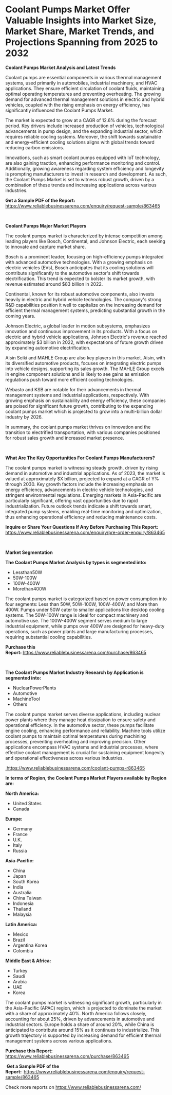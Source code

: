 <p><h1>Coolant Pumps Market Offer Valuable Insights into Market Size, Market Share, Market Trends, and Projections Spanning from 2025 to 2032</h1></p><p><strong>Coolant Pumps Market Analysis and Latest Trends</strong></p>
<p><p>Coolant pumps are essential components in various thermal management systems, used primarily in automobiles, industrial machinery, and HVAC applications. They ensure efficient circulation of coolant fluids, maintaining optimal operating temperatures and preventing overheating. The growing demand for advanced thermal management solutions in electric and hybrid vehicles, coupled with the rising emphasis on energy efficiency, has significantly influenced the Coolant Pumps Market.</p><p>The market is expected to grow at a CAGR of 12.6% during the forecast period. Key drivers include increased production of vehicles, technological advancements in pump design, and the expanding industrial sector, which requires reliable cooling systems. Moreover, the shift towards sustainable and energy-efficient cooling solutions aligns with global trends toward reducing carbon emissions. </p><p>Innovations, such as smart coolant pumps equipped with IoT technology, are also gaining traction, enhancing performance monitoring and control. Additionally, growing awareness regarding system efficiency and longevity is prompting manufacturers to invest in research and development. As such, the Coolant Pumps Market is set to witness robust growth, driven by a combination of these trends and increasing applications across various industries.</p></p>
<p><strong>Get a Sample PDF of the Report:&nbsp;</strong> <a href="https://www.reliablebusinessarena.com/enquiry/request-sample/863465?utm_campaign=2793&utm_medium=2&utm_source=Github&utm_content=ia&utm_term=08042025&utm_id=coolant-pumps">https://www.reliablebusinessarena.com/enquiry/request-sample/863465</a></p>
<p>&nbsp;</p>
<p><strong>Coolant Pumps Major Market Players</strong></p>
<p><p>The coolant pumps market is characterized by intense competition among leading players like Bosch, Continental, and Johnson Electric, each seeking to innovate and capture market share. </p><p>Bosch is a prominent leader, focusing on high-efficiency pumps integrated with advanced automotive technologies. With a growing emphasis on electric vehicles (EVs), Bosch anticipates that its cooling solutions will contribute significantly to the automotive sector's shift towards electrification. This trend is expected to bolster its market growth, with revenue estimated around $83 billion in 2022.</p><p>Continental, known for its robust automotive components, also invests heavily in electric and hybrid vehicle technologies. The company's strong R&D capabilities position it well to capitalize on the increasing demand for efficient thermal management systems, predicting substantial growth in the coming years.</p><p>Johnson Electric, a global leader in motion subsystems, emphasizes innovation and continuous improvement in its products. With a focus on electric and hybrid vehicle applications, Johnson Electric's revenue reached approximately $3 billion in 2022, with expectations of future growth driven by expanding automotive electrification.</p><p>Aisin Seiki and MAHLE Group are also key players in this market. Aisin, with its diversified automotive products, focuses on integrating electric pumps into vehicle designs, supporting its sales growth. The MAHLE Group excels in engine component solutions and is likely to see gains as emission regulations push toward more efficient cooling technologies.</p><p>Webasto and KSB are notable for their advancements in thermal management systems and industrial applications, respectively. With growing emphasis on sustainability and energy efficiency, these companies are poised for significant future growth, contributing to the expanding coolant pumps market which is projected to grow into a multi-billion dollar industry by 2026. </p><p>In summary, the coolant pumps market thrives on innovation and the transition to electrified transportation, with various companies positioned for robust sales growth and increased market presence.</p></p>
<p>&nbsp;</p>
<p><strong>What Are The Key Opportunities For Coolant Pumps Manufacturers?</strong></p>
<p><p>The coolant pumps market is witnessing steady growth, driven by rising demand in automotive and industrial applications. As of 2023, the market is valued at approximately $X billion, projected to expand at a CAGR of Y% through 2030. Key growth factors include the increasing emphasis on energy efficiency, advancements in electric vehicle technologies, and stringent environmental regulations. Emerging markets in Asia-Pacific are particularly significant, offering vast opportunities due to rapid industrialization. Future outlook trends indicate a shift towards smart, integrated pump systems, enabling real-time monitoring and optimization, thus enhancing operational efficiency and reducing maintenance costs.</p></p>
<p><strong>Inquire or Share Your Questions If Any Before Purchasing This Report:</strong> <a href="https://www.reliablebusinessarena.com/enquiry/pre-order-enquiry/863465?utm_campaign=2793&utm_medium=2&utm_source=Github&utm_content=ia&utm_term=08042025&utm_id=coolant-pumps">https://www.reliablebusinessarena.com/enquiry/pre-order-enquiry/863465</a></p>
<p>&nbsp;</p>
<p><strong>Market Segmentation</strong></p>
<p><strong>The Coolant Pumps Market Analysis by types is segmented into:</strong></p>
<p><ul><li>Lessthan50W</li><li>50W-100W</li><li>100W-400W</li><li>Morethan400W</li></ul></p>
<p><p>The coolant pumps market is categorized based on power consumption into four segments: Less than 50W, 50W-100W, 100W-400W, and More than 400W. Pumps under 50W cater to smaller applications like desktop cooling systems. The 50W-100W range is ideal for compact machinery and automotive use. The 100W-400W segment serves medium to large industrial equipment, while pumps over 400W are designed for heavy-duty operations, such as power plants and large manufacturing processes, requiring substantial cooling capabilities.</p></p>
<p><strong>Purchase this Report:&nbsp;</strong><a href="https://www.reliablebusinessarena.com/purchase/863465?utm_campaign=2793&utm_medium=2&utm_source=Github&utm_content=ia&utm_term=08042025&utm_id=coolant-pumps">https://www.reliablebusinessarena.com/purchase/863465</a></p>
<p>&nbsp;</p>
<p><strong>The Coolant Pumps Market Industry Research by Application is segmented into:</strong></p>
<p><ul><li>NuclearPowerPlants</li><li>Automotive</li><li>MachineTool</li><li>Others</li></ul></p>
<p><p>The coolant pumps market serves diverse applications, including nuclear power plants where they manage heat dissipation to ensure safety and operational efficiency. In the automotive sector, these pumps facilitate engine cooling, enhancing performance and reliability. Machine tools utilize coolant pumps to maintain optimal temperatures during machining processes, preventing overheating and improving precision. Other applications encompass HVAC systems and industrial processes, where effective coolant management is crucial for sustaining equipment longevity and operational effectiveness across various industries.</p></p>
<p><a href="https://www.reliablebusinessarena.com/coolant-pumps-r863465?utm_campaign=2793&utm_medium=2&utm_source=Github&utm_content=ia&utm_term=08042025&utm_id=coolant-pumps">&nbsp;https://www.reliablebusinessarena.com/coolant-pumps-r863465</a></p>
<p><strong>In terms of Region, the Coolant Pumps Market Players available by Region are:</strong></p>
<p>
    <p> <strong> North America: </strong>
        <ul>
            <li>United States</li>
            <li>Canada</li>
        </ul>
        </p> 
    <p> <strong> Europe: </strong>
        <ul>
            <li>Germany</li>
            <li>France</li>
            <li>U.K.</li>
            <li>Italy</li>
            <li>Russia</li>
        </ul>
        </p> 
    <p> <strong> Asia-Pacific: </strong>
        <ul>
            <li>China</li>
            <li>Japan</li>
            <li>South Korea</li>
            <li>India</li>
            <li>Australia</li>
            <li>China Taiwan</li>
            <li>Indonesia</li>
            <li>Thailand</li>
            <li>Malaysia</li>
        </ul>
        </p> 
    <p> <strong> Latin America: </strong>
        <ul>
            <li>Mexico</li>
            <li>Brazil</li>
            <li>Argentina Korea</li>
            <li>Colombia</li>
        </ul>
        </p> 
    <p> <strong> Middle East & Africa: </strong>
        <ul>
            <li>Turkey</li>
            <li>Saudi</li>
            <li>Arabia</li>
            <li>UAE</li>
            <li>Korea</li>
        </ul>
    </p>
    </p>
<p><p>The coolant pumps market is witnessing significant growth, particularly in the Asia-Pacific (APAC) region, which is projected to dominate the market with a share of approximately 40%. North America follows closely, accounting for about 25%, driven by advancements in automotive and industrial sectors. Europe holds a share of around 20%, while China is anticipated to contribute around 15% as it continues to industrialize. This growth trajectory is supported by increasing demand for efficient thermal management systems across various applications.</p></p>
<p><strong>Purchase this Report: </strong><a href="https://www.reliablebusinessarena.com/purchase/863465?utm_campaign=2793&utm_medium=2&utm_source=Github&utm_content=ia&utm_term=08042025&utm_id=coolant-pumps">https://www.reliablebusinessarena.com/purchase/863465</a></p>
<p>&nbsp;<strong>Get a Sample PDF of the Report:&nbsp;&nbsp;</strong><a href="https://www.reliablebusinessarena.com/enquiry/request-sample/863465?utm_campaign=2793&utm_medium=2&utm_source=Github&utm_content=ia&utm_term=08042025&utm_id=coolant-pumps">https://www.reliablebusinessarena.com/enquiry/request-sample/863465</a></p>
<p><strong></strong></p>
<p>Check more reports on <a href="https://www.reliablebusinessarena.com/?utm_campaign=2793&utm_medium=2&utm_source=Github&utm_content=ia&utm_term=08042025&utm_id=coolant-pumps">https://www.reliablebusinessarena.com/</a></p>